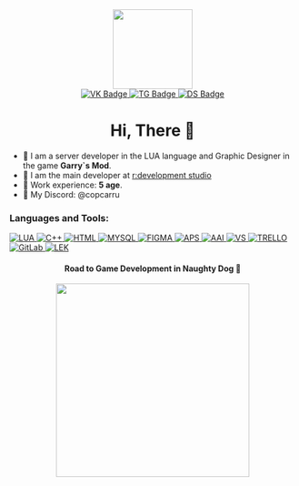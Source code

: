 <div id="header" align="center">
  <img src="https://media3.giphy.com/media/v1.Y2lkPTc5MGI3NjExN2IzYjYwMnRkbjRpbDRsOXcwaGx3NGphbnZwazN5ZDlkNGpoZG40cSZlcD12MV9pbnRlcm5hbF9naWZfYnlfaWQmY3Q9Zw/JqmupuTVZYaQX5s094/giphy.gif" width="140"/>
</div>

<div id="badges" align="center">
  <a href="https://vk.com/sergeevich_63">
    <img src="https://img.shields.io/badge/вконтакте-%232E87FB.svg?&style=for-the-badge&logo=vk&logoColor=white" alt="VK Badge"/>
  </a>
  <a href="https://t.me/wearvf">
    <img src="https://img.shields.io/badge/Telegram-2CA5E0?style=for-the-badge&logo=telegram&logoColor=white" alt="TG Badge"/>
  </a>
  <a href="https://discord.gg/9VbsQ7UMDy">
    <img src="https://img.shields.io/badge/Discord-5865F2?style=for-the-badge&logo=discord&logoColor=white" alt="DS Badge"/>
  </a>
</div>



<h1 align="center"> Hi, There 👋 </h1>

* 👤 I am a server developer in the LUA language and Graphic Designer in the game **Garry`s Mod**.
* 💙 I am the main developer at [r:development studio](https://discord.gg/9VbsQ7UMDy)
* 🔌 Work experience: **5 age**.
* 👥 My Discord: @copcarru


<h3 align="left">Languages and Tools:</h3>

<div id="Tools" align="left">
  <a href="">
    <img src="https://img.shields.io/badge/lua-%232C2D72.svg?style=for-the-badge&logo=lua&logoColor=white" alt="LUA"/>
  </a>
  <a href="">
    <img src="https://img.shields.io/badge/C%2B%2B-00599C?style=for-the-badge&logo=c%2B%2B&logoColor=white" alt="C++"/>
  </a>
  <a href="">
    <img src="https://img.shields.io/badge/html5-%23E34F26.svg?style=for-the-badge&logo=html5&logoColor=white" alt="HTML"/>
  </a>
   <a href="">
    <img src="https://img.shields.io/badge/mysql-%2300f.svg?style=for-the-badge&logo=mysql&logoColor=white" alt="MYSQL"/>
  </a>
   <a href="">
    <img src="https://img.shields.io/badge/figma-%23F24E1E.svg?style=for-the-badge&logo=figma&logoColor=white" alt="FIGMA"/>
  </a>
   <a href="">
    <img src="https://img.shields.io/badge/Adobe%20Photoshop-31A8FF?style=for-the-badge&logo=Adobe%20Photoshop&logoColor=black" alt="APS"/>
  </a>
    <a href="">
    <img src="https://img.shields.io/badge/Adobe%20Illustrator-FF9A00?style=for-the-badge&logo=adobe%20illustrator&logoColor=white" alt="AAI"/>
  </a>
    <a href="">
    <img src="https://img.shields.io/badge/Visual_Studio_Code-0078D4?style=for-the-badge&logo=visual%20studio%20code&logoColor=white" alt="VS"/>
  </a>
    <a href="">
    <img src="https://img.shields.io/badge/Trello-%23026AA7.svg?style=for-the-badge&logo=Trello&logoColor=white" alt="TRELLO"/>
  </a>
    <a href="">
    <img src="https://img.shields.io/badge/GitLab-330F63?style=for-the-badge&logo=gitlab&logoColor=white" alt="GitLab"/>
  </a>
    <a href="">
    <img src="https://img.shields.io/badge/-LeetCode-FFA116?style=for-the-badge&logo=LeetCode&logoColor=black" alt="LEK"/>
  </a>
</div>


<h4 align="center"> Road to Game Development in Naughty Dog 🐾 </h4>
<div id="dog" align="center">
 <img src="https://i.imgur.com/TSUqT88.png" width="340"/> 
</div>
